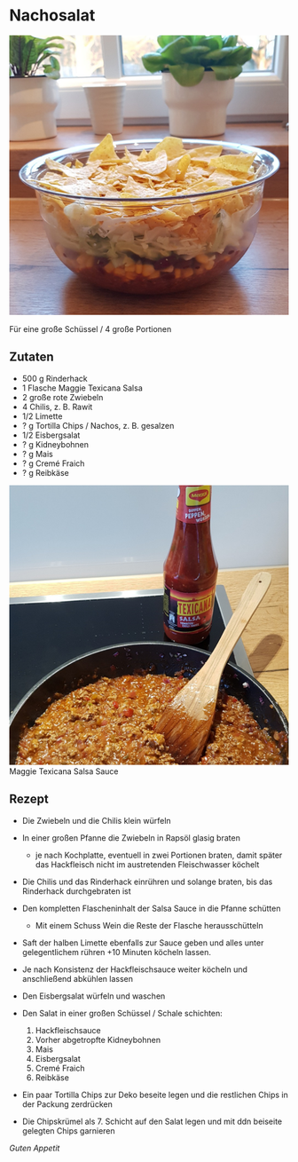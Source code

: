 # Nachosalat

![img](imgs/Nachosalat.jpg)

Für eine große Schüssel / 4 große Portionen

## Zutaten
- 500 g Rinderhack
- 1 Flasche Maggie Texicana Salsa
- 2 große rote Zwiebeln
- 4 Chilis, z. B. Rawit
- 1/2 Limette
- ? g Tortilla Chips / Nachos, z. B. gesalzen
- 1/2 Eisbergsalat
- ? g Kidneybohnen
- ? g Mais
- ? g Cremé Fraich
- ? g Reibkäse

![img](imgs/Nachosalat_Sauce.jpg)
Maggie Texicana Salsa Sauce

## Rezept
- Die Zwiebeln und die Chilis klein würfeln

- In einer großen Pfanne die Zwiebeln in Rapsöl glasig braten
  - je nach Kochplatte, eventuell in zwei Portionen braten, damit später das Hackfleisch nicht im austretenden Fleischwasser köchelt

- Die Chilis und das Rinderhack einrühren und solange braten, bis das Rinderhack durchgebraten ist

- Den kompletten Flascheninhalt der Salsa Sauce in die Pfanne schütten
  - Mit einem Schuss Wein die Reste der Flasche herausschütteln

- Saft der halben Limette ebenfalls zur Sauce geben und alles unter gelegentlichem rühren +10 Minuten köcheln lassen.

- Je nach Konsistenz der Hackfleischsauce weiter köcheln und anschließend abkühlen lassen

- Den Eisbergsalat würfeln und waschen

- Den Salat in einer großen Schüssel / Schale schichten:
  1. Hackfleischsauce
  2. Vorher abgetropfte Kidneybohnen
  3. Mais
  4. Eisbergsalat
  5. Cremé Fraich
  6. Reibkäse

- Ein paar Tortilla Chips zur Deko beseite legen und die restlichen Chips in der Packung zerdrücken

- Die Chipskrümel als 7. Schicht auf den Salat legen und mit ddn beiseite gelegten Chips garnieren

*Guten Appetit*
